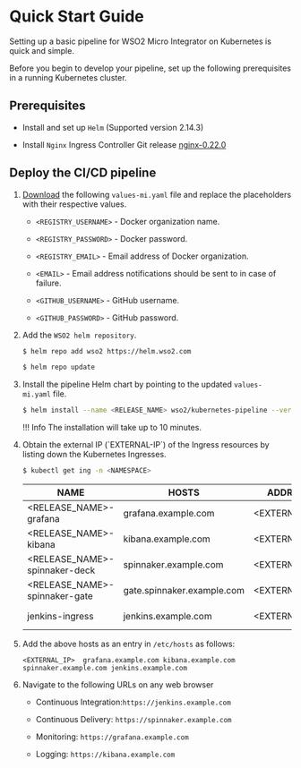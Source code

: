 # Quick Start Guide
Setting up a basic pipeline for WSO2 Micro Integrator on Kubernetes is
quick and simple.

Before you begin to develop your pipeline, set up the following
prerequisites in a running Kubernetes cluster.

## Prerequisites

  - Install and set up `Helm` (Supported version 2.14.3)

  - Install `Nginx` Ingress Controller Git
    release [nginx-0.22.0](https://github.com/kubernetes/ingress-nginx/releases/tag/nginx-0.22.0)

## Deploy the CI/CD pipeline

1.  [Download](https://raw.githubusercontent.com/wso2/kubernetes-pipeline/master/kubernetes-pipeline/samples/values-mi.yaml) the
    following `values-mi.yaml` file and replace the placeholders with
    their respective values.
    
      - `<REGISTRY_USERNAME>` - Docker organization name.
    
      - `<REGISTRY_PASSWORD>` - Docker password.
    
      - `<REGISTRY_EMAIL>` - Email address of Docker organization.
    
      - `<EMAIL>` - Email address notifications should be sent to in
        case of failure.
    
      - `<GITHUB_USERNAME>` - GitHub username.
    
      - `<GITHUB_PASSWORD>` - GitHub password.

2.  Add the `WSO2 helm repository`.
    ``` xml
    $ helm repo add wso2 https://helm.wso2.com
    
    $ helm repo update
    ```

3.  Install the pipeline Helm chart by pointing to the
    updated `values-mi.yaml` file.
    
    ``` bash
    $ helm install --name <RELEASE_NAME> wso2/kubernetes-pipeline --version 1.1.0 -f values-mi.yaml --namespace <NAMESPACE>
    ```   
    
    !!! Info
        The installation will take up to 10 minutes.
    
   

4.  Obtain the external IP (\`EXTERNAL-IP\`) of the Ingress resources by
    listing down the Kubernetes Ingresses.
   
    ``` bash
    $ kubectl get ing -n <NAMESPACE>
    ```
    
    | NAME                              | HOSTS                               |       ADDRESS |  PORTS | AGE |
    | --------------------------------  | ------------------------------------|---------------|--------|---- |
    | <RELEASE\_NAME\>-grafana          | grafana.example.com                 |<EXTERNAL\_IP\>|      80|  20m|
    | <RELEASE\_NAME\>-kibana           | kibana.example.com                  |<EXTERNAL\_IP\>|      80|  20m|
    | <RELEASE\_NAME\>-spinnaker-deck   | spinnaker.example.com               |<EXTERNAL\_IP\>| 80, 443|  20m|
    | <RELEASE\_NAME\>-spinnaker-gate   | gate.spinnaker.example.com          |<EXTERNAL\_IP\>| 80, 443|  20m|
    | jenkins-ingress                   | jenkins.example.com                 |<EXTERNAL\_IP\>| 80, 443|  20m|
    

5.  Add the above hosts as an entry in `/etc/hosts` as follows:
    
    `<EXTERNAL_IP>  grafana.example.com kibana.example.com
    spinnaker.example.com jenkins.example.com`

6.  Navigate to the following URLs on any web browser
    
      - Continuous Integration:`https://jenkins.example.com`
    
      - Continuous Delivery: `https://spinnaker.example.com`
    
      - Monitoring: `https://grafana.example.com`
    
      - Logging: `https://kibana.example.com`
